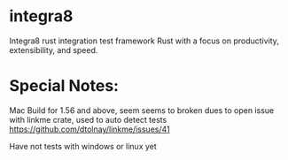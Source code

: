 # integra8
Integra8 rust integration test framework Rust with a focus on productivity, extensibility, and speed.



# Special Notes:
Mac Build for 1.56 and above, seem seems to broken dues to open issue with linkme crate, used to auto detect tests
https://github.com/dtolnay/linkme/issues/41

Have not tests with windows or linux yet
